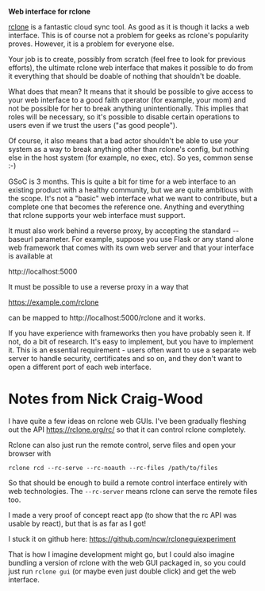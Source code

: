 
**Web interface for rclone**

[rclone](https://rclone.org) is a fantastic cloud sync tool. As good as it is though it lacks a web interface. This is of course not a problem for geeks as rclone's popularity proves. However, it is a problem for everyone else. 

Your job is to create, possibly from scratch (feel free to look for previous efforts), the ultimate rclone web interface that makes it possible to do from it everything that should be doable of nothing that shouldn't be doable.

What does that mean? It means that it should be possible to give access to your web interface to a good faith operator (for example, your mom) and not be possible for her to break anything unintentionally. This implies that roles will be necessary, so it's possible to disable certain operations to users even if we trust the users ("as good people").

Of course, it also means that a bad actor shouldn't be able to use your system as a way to break anything other than rclone's config, but nothing else in the host system (for example, no exec, etc). So yes, common sense :-)

GSoC is 3 months. This is quite a bit for time for a web interface to an existing product with a healthy community, but we are quite ambitious with the scope. It's not a "basic" web interface what we want to contribute, but a complete one that becomes the reference one. Anything and everything that rclone supports your web interface must support.

It must also work behind a reverse proxy, by accepting the standard --baseurl parameter. For example, suppose you use Flask or any stand alone web framework that comes with its own web server and that your interface is available at

http://localhost:5000

It must be possible to use a reverse proxy in a way that

https://example.com/rclone

can be mapped to http://localhost:5000/rclone and it works.

If you have experience with frameworks then you have probably seen it. If not, do a bit of research. It's easy to implement, but you have to implement it. This is an essential requirement - users often want to use a separate web server to handle security, certificates and so on, and they don't want to open a different port of each web interface.

# Notes from Nick Craig-Wood

I have quite a few ideas on rclone web GUIs.  I've been gradually fleshing out the API https://rclone.org/rc/ so that it can control rclone completely.

Rclone can also just run the remote control, serve files and open your browser with

    rclone rcd --rc-serve --rc-noauth --rc-files /path/to/files

So that should be enough to build a remote control interface entirely with web technologies.  The `--rc-server` means rclone can serve the remote files too.

I made a very proof of concept react app (to show that the rc API was usable by react), but that is as far as I got!

I stuck it on github here: https://github.com/ncw/rcloneguiexperiment

That is how I imagine development might go, but I could also imagine bundling a version of rclone with the web GUI packaged in, so you could just run `rclone gui` (or maybe even just double click) and get the web interface. 

